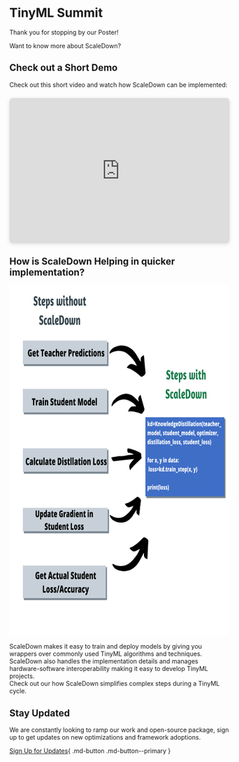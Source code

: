 # TinyML Summit

Thank you for stopping by our Poster! 

Want to know more about ScaleDown?



## Check out a Short Demo

Check out this short video and watch how ScaleDown can be implemented:


<div style="position: relative; width: 100%; height: 0; padding-top: 56.2500%;
 padding-bottom: 48px; box-shadow: 0 2px 8px 0 rgba(63,69,81,0.16); margin-top: 1.6em; margin-bottom: 0.9em; overflow: hidden;
 border-radius: 8px; will-change: transform;">
  <iframe loading="lazy" style="position: absolute; width: 100%; height: 100%; top: 0; left: 0; border: none; padding: 0;margin: 0;"
    src="https://www.canva.com/design/DAE8R4pyZiM/watch?embed" allowfullscreen="allowfullscreen" allow="fullscreen">
  </iframe>
</div>


## How is ScaleDown Helping in quicker implementation?

<p align="center">
    <img src="/assets/steps.png" width="800" height="800"/>
</p>

ScaleDown makes it easy to train and deploy models by giving you wrappers over commonly used TinyML algorithms and techniques. ScaleDown also handles the implementation details and manages hardware-software interoperability making it easy to develop TinyML projects.
<br />
Check out our how ScaleDown simplifies complex steps during a TinyML cycle.


## Stay Updated

We are constantly looking to ramp our work and open-source package, sign up to get updates on new optimizations and framework adoptions.

[Sign Up for Updates](https://tinyml.substack.com/embed){ .md-button .md-button--primary }

